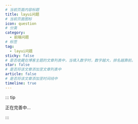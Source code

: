 ```yaml
---
# 当前页面内容标题
title: layui问题
# 当前页面图标
icon: question
# 分类
category:
  - 前端问题
# 标签
tag:
  - layui问题
sticky: false
# 是否收藏在博客主题的文章列表中，当填入数字时，数字越大，排名越靠前。
star: false
# 是否将该文章添加至文章列表中
article: false
# 是否将该文章添加至时间线中
timeline: true
---
```


::: tip

正在完善中...

:::
